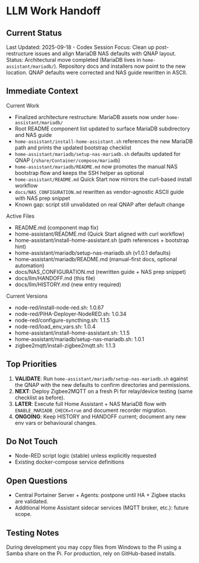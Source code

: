 # LLM Work Handoff

## Current Status

Last Updated: 2025-09-18 - Codex
Session Focus: Clean up post-restructure issues and align MariaDB NAS defaults with QNAP layout.
Status: Architectural move completed (MariaDB lives in `home-assistant/mariadb/`). Repository docs and installers now point to the new location. QNAP defaults were corrected and NAS guide rewritten in ASCII.

## Immediate Context

Current Work
- Finalized architecture restructure: MariaDB assets now under `home-assistant/mariadb/`
- Root README component list updated to surface MariaDB subdirectory and NAS guide
- `home-assistant/install-home-assistant.sh` references the new MariaDB path and prints the updated bootstrap checklist
- `home-assistant/mariadb/setup-nas-mariadb.sh` defaults updated for QNAP (`/share/Container/compose/mariadb`)
- `home-assistant/mariadb/README.md` now promotes the manual NAS bootstrap flow and keeps the SSH helper as optional
- `home-assistant/README.md` Quick Start now mirrors the curl-based install workflow
- `docs/NAS_CONFIGURATION.md` rewritten as vendor-agnostic ASCII guide with NAS prep snippet
- Known gap: script still unvalidated on real QNAP after default change

Active Files
- README.md (component map fix)
- home-assistant/README.md (Quick Start aligned with curl workflow)
- home-assistant/install-home-assistant.sh (path references + bootstrap hint)
- home-assistant/mariadb/setup-nas-mariadb.sh (v1.0.1 defaults)
- home-assistant/mariadb/README.md (manual-first docs, optional automation)
- docs/NAS_CONFIGURATION.md (rewritten guide + NAS prep snippet)
- docs/llm/HANDOFF.md (this file)
- docs/llm/HISTORY.md (new entry required)

Current Versions
- node-red/install-node-red.sh: 1.0.67
- node-red/PiHA-Deployer-NodeRED.sh: 1.0.34
- node-red/configure-syncthing.sh: 1.1.5
- node-red/load_env_vars.sh: 1.0.4
- home-assistant/install-home-assistant.sh: 1.1.5
- home-assistant/mariadb/setup-nas-mariadb.sh: 1.0.1
- zigbee2mqtt/install-zigbee2mqtt.sh: 1.1.3

## Top Priorities

1) **VALIDATE**: Run `home-assistant/mariadb/setup-nas-mariadb.sh` against the QNAP with the new defaults to confirm directories and permissions.
2) **NEXT**: Deploy Zigbee2MQTT on a fresh Pi for relay/device testing (same checklist as before).
3) **LATER**: Execute full Home Assistant + NAS MariaDB flow with `ENABLE_MARIADB_CHECK=true` and document recorder migration.
4) **ONGOING**: Keep HISTORY and HANDOFF current; document any new env vars or behavioural changes.

## Do Not Touch

- Node-RED script logic (stable) unless explicitly requested
- Existing docker-compose service definitions

## Open Questions

- Central Portainer Server + Agents: postpone until HA + Zigbee stacks are validated.
- Additional Home Assistant sidecar services (MQTT broker, etc.): future scope.

## Testing Notes

During development you may copy files from Windows to the Pi using a Samba share on the Pi. For production, rely on GitHub-based installs.
